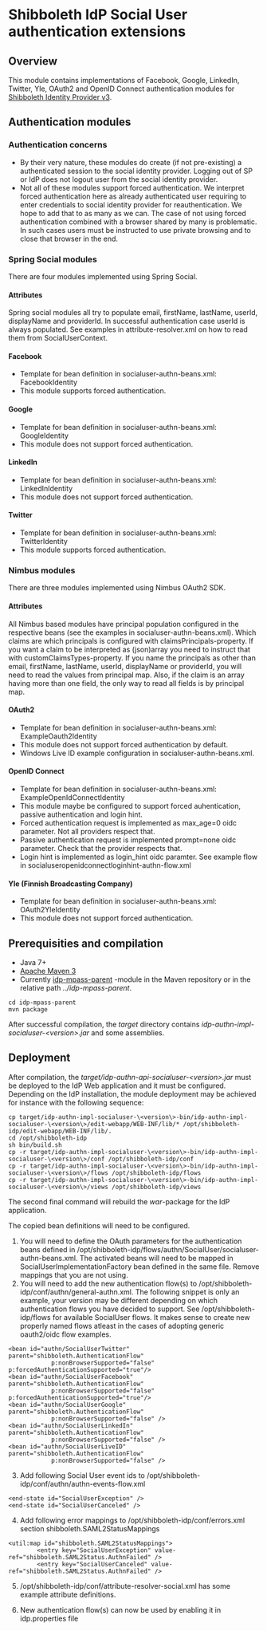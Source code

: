 # Shibboleth IdP Social User authentication extensions

## Overview

This module contains implementations of Facebook, Google, LinkedIn, Twitter, Yle, OAuth2 and OpenID Connect authentication modules for [Shibboleth Identity Provider v3](https://wiki.shibboleth.net/confluence/display/IDP30/Home).

## Authentication modules

### Authentication concerns
- By their very nature, these modules do create (if not pre-existing) a authenticated session to the social identity provider. Logging out of SP or IdP does not logout user from the social identity provider. 
- Not all of these modules support forced authentication. We interpret forced authentication here as already authenticated user requiring to enter credentials to social identity provider for reauthentication. We hope to add that to as many as we can. The case of not using forced authentication combined with a browser shared by many is problematic. In such cases users must be instructed to use private browsing and to close that browser in the end. 

### Spring Social modules
There are four modules implemented using Spring Social.  

#### Attributes
Spring social modules all try to populate email, firstName, lastName, userId, displayName and providerId. In successful authentication case userId is always populated. See examples in attribute-resolver.xml on how to read them from SocialUserContext.

#### Facebook
- Template for bean definition in socialuser-authn-beans.xml: FacebookIdentity
- This module supports forced authentication.

#### Google
- Template for bean definition in socialuser-authn-beans.xml: GoogleIdentity
- This module does not support forced authentication.

#### LinkedIn
- Template for bean definition in socialuser-authn-beans.xml: LinkedInIdentity
- This module does not support forced authentication.

#### Twitter
- Template for bean definition in socialuser-authn-beans.xml: TwitterIdentity
- This module supports forced authentication.

### Nimbus modules
There are three modules implemented using Nimbus OAuth2 SDK.  

#### Attributes
All Nimbus based modules have principal population configured in the respective beans (see the examples in socialuser-authn-beans.xml). Which claims are which principals is configured with claimsPrincipals-property. If you want a claim to be interpreted as (json)array you need to instruct that with customClaimsTypes-property. If you name the principals as other than email, firstName, lastName, userId, displayName or providerId, you will need to read the values from principal map. Also, if the claim is an array having more than one field, the only way to read all fields is by principal map.

#### OAuth2 
- Template for bean definition in socialuser-authn-beans.xml: ExampleOauth2Identity
- This module does not support forced authentication by default.
- Windows Live ID example configuration in socialuser-authn-beans.xml.

#### OpenID Connect
- Template for bean definition in socialuser-authn-beans.xml: ExampleOpenIdConnectIdentity
- This module maybe be configured to support forced auhentication, passive authentication and login hint.
- Forced authentication request is implemented as max_age=0 oidc parameter. Not all providers respect that.
- Passive authentication request is implemented prompt=none oidc parameter. Check that the provider respects that.
- Login hint is implemented as login_hint oidc paramter. See example flow in socialuseropenidconnectloginhint-authn-flow.xml

#### Yle (Finnish Broadcasting Company)
- Template for bean definition in socialuser-authn-beans.xml: OAuth2YleIdentity
- This module does not support forced authentication.


## Prerequisities and compilation

- Java 7+
- [Apache Maven 3](https://maven.apache.org/)
- Currently [idp-mpass-parent](https://github.com/Digipalvelutehdas/MPASS-proxy/tree/master/idp-mpass-parent) -module in the Maven repository or in the relative path _../idp-mpass-parent_.

```
cd idp-mpass-parent
mvn package
```

After successful compilation, the _target_ directory contains _idp-authn-impl-socialuser-\<version\>.jar_ and some assemblies.

## Deployment

After compilation, the _target/idp-authn-api-socialuser-\<version\>.jar_ must be deployed to the IdP Web application and it must be configured. Depending on the IdP installation, the module deployment may be achieved for instance with the following sequence:

```
cp target/idp-authn-impl-socialuser-\<version\>-bin/idp-authn-impl-socialuser-\<version\>/edit-webapp/WEB-INF/lib/* /opt/shibboleth-idp/edit-webapp/WEB-INF/lib/.
cd /opt/shibboleth-idp
sh bin/build.sh
cp -r target/idp-authn-impl-socialuser-\<version\>-bin/idp-authn-impl-socialuser-\<version\>/conf /opt/shibboleth-idp/conf
cp -r target/idp-authn-impl-socialuser-\<version\>-bin/idp-authn-impl-socialuser-\<version\>/flows /opt/shibboleth-idp/flows
cp -r target/idp-authn-impl-socialuser-\<version\>-bin/idp-authn-impl-socialuser-\<version\>/views /opt/shibboleth-idp/views
```

The second final command will rebuild the _war_-package for the IdP application.

The copied bean definitions will need to be configured. 

1. You will need to define the OAuth parameters for the  authentication beans defined in /opt/shibboleth-idp/flows/authn/SocialUser/socialuser-authn-beans.xml. The activated beans will need to be mapped in SocialUserImplementationFactory bean defined in the same file. Remove mappings that you are not using.
2. You will need to add the new authentication flow(s) to /opt/shibboleth-idp/conf/authn/general-authn.xml. The following snippet is only an example, your version may be different depending on which authentication flows you have decided to support. See /opt/shibboleth-idp/flows for available SocialUser flows. It makes sense to create new properly named flows atleast in the cases of adopting generic oauth2/oidc flow examples.

```
<bean id="authn/SocialUserTwitter" parent="shibboleth.AuthenticationFlow"
            p:nonBrowserSupported="false" p:forcedAuthenticationSupported="true"/>
<bean id="authn/SocialUserFacebook" parent="shibboleth.AuthenticationFlow"
            p:nonBrowserSupported="false" p:forcedAuthenticationSupported="true"/>       
<bean id="authn/SocialUserGoogle" parent="shibboleth.AuthenticationFlow"
            p:nonBrowserSupported="false" />
<bean id="authn/SocialUserLinkedIn" parent="shibboleth.AuthenticationFlow"
            p:nonBrowserSupported="false" />
<bean id="authn/SocialUserLiveID" parent="shibboleth.AuthenticationFlow"
            p:nonBrowserSupported="false" />            
```

3. Add following Social User event ids to /opt/shibboleth-idp/conf/authn/authn-events-flow.xml 

```
<end-state id="SocialUserException" />
<end-state id="SocialUserCanceled" />

```

4. Add following error mappings to /opt/shibboleth-idp/conf/errors.xml section shibboleth.SAML2StatusMappings

```
<util:map id="shibboleth.SAML2StatusMappings">
        <entry key="SocialUserException" value-ref="shibboleth.SAML2Status.AuthnFailed" />
        <entry key="SocialUserCanceled" value-ref="shibboleth.SAML2Status.AuthnFailed" />

```

5. /opt/shibboleth-idp/conf/attribute-resolver-social.xml has some example attribute definitions. 

6. New authentication flow(s) can now be used by enabling it in idp.properties file